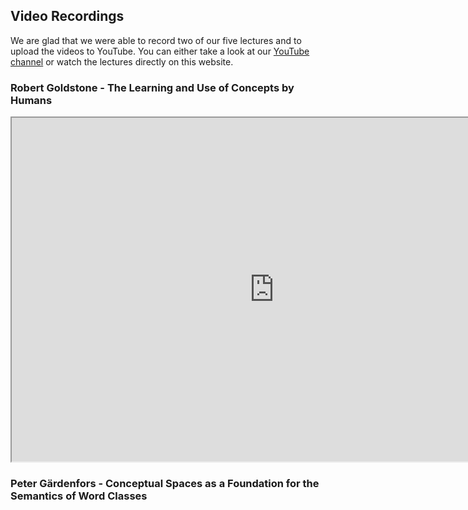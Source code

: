 ## Video Recordings

We are glad that we were able to record two of our five lectures and to upload the videos to YouTube. You can either take a look at our [YouTube channel](https://www.youtube.com/channel/UCBv8-oR5vH25vkuWLPzg5UQ) or watch the lectures directly on this website.

### Robert Goldstone - The Learning and Use of Concepts by Humans

<iframe width="840" height="550"
src="https://www.youtube.com/embed/rUu7lIxjUnM">
</iframe>



### Peter Gärdenfors - Conceptual Spaces as a Foundation for the Semantics of Word Classes
